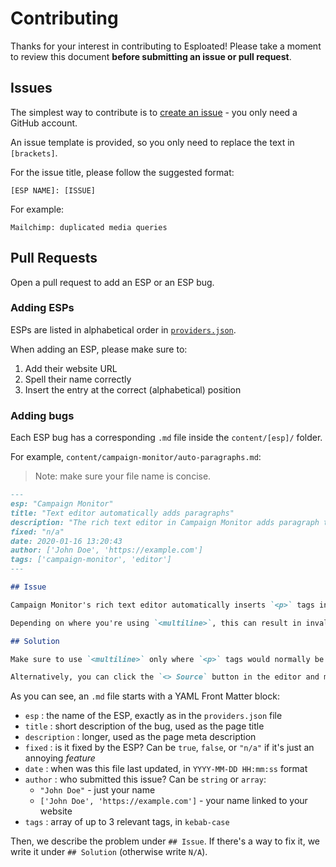 # Contributing

Thanks for your interest in contributing to Esploated! Please take a moment to review this document **before submitting an issue or pull request**.

## Issues

The simplest way to contribute is to [create an issue](https://github.com/cossssmin/esploated/issues/new) - you only need a GitHub account.

An issue template is provided, so you only need to replace the text in `[brackets]`.

For the issue title, please follow the suggested format:

```
[ESP NAME]: [ISSUE]
```

For example:

```
Mailchimp: duplicated media queries
```

## Pull Requests

Open a pull request to add an ESP or an ESP bug.

### Adding ESPs

ESPs are listed in alphabetical order in [`providers.json`](https://github.com/cossssmin/esploated/blob/master/providers.json).

When adding an ESP, please make sure to:

1. Add their website URL
2. Spell their name correctly
3. Insert the entry at the correct (alphabetical) position

### Adding bugs

Each ESP bug has a corresponding `.md` file inside the `content/[esp]/` folder. 

For example, `content/campaign-monitor/auto-paragraphs.md`:

> Note: make sure your file name is concise.

```md
---
esp: "Campaign Monitor"
title: "Text editor automatically adds paragraphs"
description: "The rich text editor in Campaign Monitor adds paragraph tags when hitting Enter"
fixed: "n/a"
date: 2020-01-16 13:20:43
author: ['John Doe', 'https://example.com'] 
tags: ['campaign-monitor', 'editor']
---

## Issue

Campaign Monitor's rich text editor automatically inserts `<p>` tags in `<multiline>` editable text areas.

Depending on where you're using `<multiline>`, this can result in invalid HTML or unexpected text formatting.

## Solution

Make sure to use `<multiline>` only where `<p>` tags would normally be output in your code.

Alternatively, you can click the `<> Source` button in the editor and manually remove the `<p>` tags surrounding your text.
```

As you can see, an `.md` file starts with a YAML Front Matter block:

- `esp` : the name of the ESP, exactly as in the `providers.json` file
- `title` : short description of the bug, used as the page title
- `description` : longer, used as the page meta description
- `fixed` : is it fixed by the ESP? Can be `true`, `false`, or `"n/a"` if it's just an annoying _feature_
- `date` : when was this file last updated, in `YYYY-MM-DD HH:mm:ss` format
- `author` : who submitted this issue? Can be `string` or `array`:
    - `"John Doe"` - just your name
    - `['John Doe', 'https://example.com']` - your name linked to your website
- `tags` : array of up to 3 relevant tags, in `kebab-case`

Then, we describe the problem under `## Issue`. If there's a way to fix it, we write it under `## Solution` (otherwise write `N/A`).